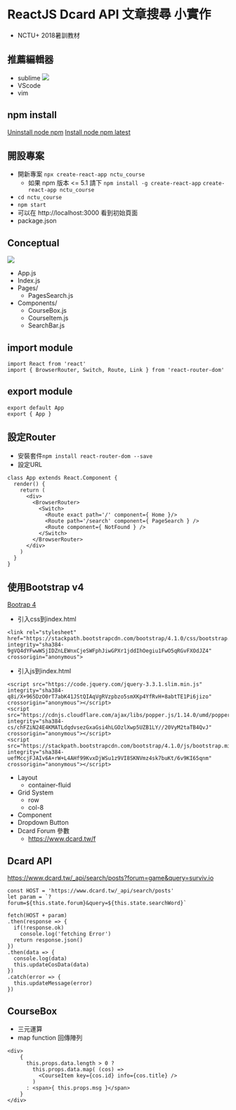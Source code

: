 # ReactJS Dcard API 文章搜尋 小實作

+ NCTU+ 2018暑訓教材

## 推薦編輯器
- sublime
![](https://i.imgur.com/W7agBw2.png)
- VScode
- vim

## npm install

[Uninstall node npm](https://askubuntu.com/questions/786015/how-to-remove-nodejs-from-ubuntu-16-04)
[Install node npm latest](https://tecadmin.net/install-latest-nodejs-npm-on-ubuntu/#)

## 開設專案
- 開新專案 ```npx create-react-app nctu_course```
  - 如果 npm 版本 <= 5.1 請下 `npm install -g create-react-app` `create-react-app nctu_course`
- ```cd nctu_course```
- ```npm start```
- 可以在 http://localhost:3000 看到初始頁面
- package.json

## Conceptual

![](https://i.imgur.com/w0Ow7Dr.png)

- App.js
- Index.js
- Pages/
    - PagesSearch.js
- Components/
    - CourseBox.js
    - CourseItem.js
    - SearchBar.js


## import module
```jsx=
import React from 'react'
import { BrowserRouter, Switch, Route, Link } from 'react-router-dom'
```

## export module
```jsx=
export default App
export { App }
```

## 設定Router
- 安裝套件```npm install react-router-dom --save```
- 設定URL

```jsx=
class App extends React.Component {
  render() {
    return (
      <div>
        <BrowserRouter>
          <Switch>
            <Route exact path='/' component={ Home }/>
            <Route path='/search' component={ PageSearch } />
            <Route component={ NotFound } />
          </Switch>
        </BrowserRouter>
      </div>
    )
  }
}
```

## 使用Bootstrap v4

[Bootrap 4](https://getbootstrap.com/)

- 引入css到index.html <head>

```htmlmixed=
<link rel="stylesheet" href="https://stackpath.bootstrapcdn.com/bootstrap/4.1.0/css/bootstrap.min.css" integrity="sha384-9gVQ4dYFwwWSjIDZnLEWnxCjeSWFphJiwGPXr1jddIhOegiu1FwO5qRGvFXOdJZ4" crossorigin="anonymous">
```

- 引入js到index.html <body>

```htmlmixed=
<script src="https://code.jquery.com/jquery-3.3.1.slim.min.js" integrity="sha384-q8i/X+965DzO0rT7abK41JStQIAqVgRVzpbzo5smXKp4YfRvH+8abtTE1Pi6jizo" crossorigin="anonymous"></script>
<script src="https://cdnjs.cloudflare.com/ajax/libs/popper.js/1.14.0/umd/popper.min.js" integrity="sha384-cs/chFZiN24E4KMATLdqdvsezGxaGsi4hLGOzlXwp5UZB1LY//20VyM2taTB4QvJ" crossorigin="anonymous"></script>
<script src="https://stackpath.bootstrapcdn.com/bootstrap/4.1.0/js/bootstrap.min.js" integrity="sha384-uefMccjFJAIv6A+rW+L4AHf99KvxDjWSu1z9VI8SKNVmz4sk7buKt/6v9KI65qnm" crossorigin="anonymous"></script>
```

+ Layout
    + container-fluid
+ Grid System
    + row
    + col-8
+ Component
+ Dropdown Button
+ Dcard Forum 參數
    + https://www.dcard.tw/f


##  Dcard API

https://www.dcard.tw/_api/search/posts?forum=game&query=surviv.io

```javascript=
const HOST = 'https://www.dcard.tw/_api/search/posts'
let param = `?forum=${this.state.forum}&query=${this.state.searchWord}`
```

```jsx=
fetch(HOST + param)
.then(response => {
  if(!response.ok)
    console.log('fetching Error')
  return response.json()
})    
.then(data => {
  console.log(data)
  this.updateCosData(data)
})
.catch(error => {
  this.updateMessage(error)
})
```

## CourseBox

+ 三元運算
+ map function 回傳陣列

```jsx=
<div>
    {
      this.props.data.length > 0 ?
        this.props.data.map( (cos) => 
          <CourseItem key={cos.id} info={cos.title} />
        )
      : <span>{ this.props.msg }</span>
    }
</div>
```
